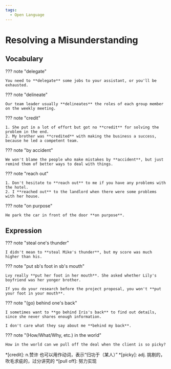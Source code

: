 ```yaml
---
tags:
  - Open Language
---
```

# Resolving a Misunderstanding

## Vocabulary

??? note "delegate"

    You need to **delegate** some jobs to your assistant, or you'll be exhausted.

??? note "delineate"

    Our team leader usually **delineates** the roles of each group member on the weekly meeting.

??? note "credit"

    1. She put in a lot of effort but got no **credit** for solving the problem in the end.
    2. My brother was **credited** with making the business a success, because he led a competent team.

??? note "by accident"

    We won't blame the people who make mistakes by **accident**, but just remind them of better ways to deal with things.

??? note "reach out"

    1. Don't hesitate to **reach out** to me if you have any problems with the hotel.
    2. I **reached out** to the landlord when there were some problems with her house.

??? note "on purpose"

    He park the car in front of the door **on purpose**.

## Expression

??? note "steal one's thunder"

    I didn't mean to **steal Mike's thunder**, but my score was much higher than his.

??? note "put sb's foot in sb's mouth"

    Lvy really **put her foot in her mouth**. She asked whether Lily's boyfriend was her yonger brother.

    If you do your research before the project proposal, you won't **put your foot in your mouth**.

??? note "(go) behind one's back"

    I sometimes want to **go behind Iris's back** to find out details, since she never shares enough information.

    I don't care what they say about me **behind my back**.

??? note "(How/What/Why, etc.) in the world"

    How in the world can we pull off the deal when the client is so picky?

*[credit]: n.赞许 也可以用作动词，表示“归功于（某人）”
*[picky]: adj. 挑剔的，吹毛求疵的，过分讲究的
*[pull off]: 努力实现
